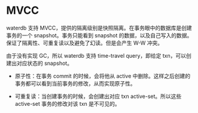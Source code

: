 # MVCC

waterdb 支持 MVCC，提供的隔离级别是快照隔离。在事务眼中的数据库是创建事务的一个 snapshot。事务只能看到 snapshot 的数据，以及自己写入的数据。保证了隔离性、可重复读以及避免了幻读。但是会产生 W-W 冲突。

由于没有实现 GC，所以 waterdb 支持 time-travel query，即给定 txn，可以创建出对应状态的 snapshot。

- 原子性：在事务 commit 的时候，会将他从 active 中删除。这样之后创建的事务都可以看到当前事务的修改，从而实现原子性。

- 可重复读：当创建事务的时候，会创建出对应 txn active-set。所以这些 active-set 事务的修改对该 txn 是不可见的。

